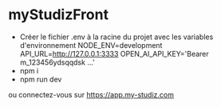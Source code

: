 # myStudizFront

- Créer le fichier .env à la racine du projet avec les variables d'environnement
NODE_ENV=development
API_URL=http://127.0.0.1:3333
OPEN_AI_API_KEY='Bearer m_123456ydsqqdsk ...'
- npm i
- npm run dev

ou connectez-vous sur https://app.my-studiz.com
